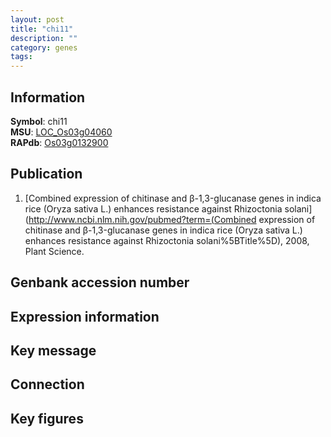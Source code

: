 ```yaml
---
layout: post
title: "chi11"
description: ""
category: genes
tags: 
---
```


## Information
__Symbol__: chi11  
__MSU__: [LOC_Os03g04060](http://rice.plantbiology.msu.edu/cgi-bin/ORF_infopage.cgi?orf=LOC_Os03g04060)  
__RAPdb__: [Os03g0132900](http://rapdb.dna.affrc.go.jp/viewer/gbrowse_details/irgsp1?name=Os03g0132900)  

## Publication
1. [Combined expression of chitinase and β-1,3-glucanase genes in indica rice (Oryza sativa L.) enhances resistance against Rhizoctonia solani](http://www.ncbi.nlm.nih.gov/pubmed?term=(Combined expression of chitinase and β-1,3-glucanase genes in indica rice (Oryza sativa L.) enhances resistance against Rhizoctonia solani%5BTitle%5D), 2008, Plant Science.

## Genbank accession number

## Expression information

## Key message

## Connection

## Key figures


